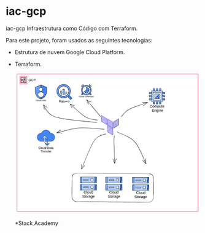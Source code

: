 # iac-gcp

iac-gcp
Infraestrutura como Código com Terraform.

Para este projeto, foram usados as seguintes tecnologias:

- Estrutura de nuvem Google Cloud Platform.
- Terraform.
    
    ![alt text](iac_gcp.png)
    
    *Stack Academy
